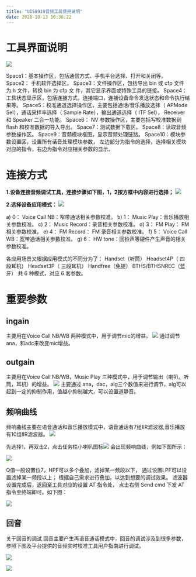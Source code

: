 ```yaml
---
title: "UIS8910音频工具使用说明"
date: 2020-10-13 16:36:22
---
```


# 工具界面说明
![](http://openluat-luatcommunity.oss-cn-hangzhou.aliyuncs.com/images/20201013161503447_1.png)

Space1：基本操作区，包括通信方式、手机平台选择、打开和关闭等。
Space2： 手机软件选择区。
Space3：文件操作区，包括导出 bin 或 cfp 文件为.h 文件，转换 bin 为 cfp 文         件，其它显示界面或特殊工具的链接。
Space4：工具状态显示区，包括连接方式，连接端口，连接设备命令发送状态和命令执行结果等。
Space5：校准通道选择操作区，主要包括通话/音乐播放选择（ APMode Sel），通话采样率选择（ Sample Rate），输出通道选择（ ITF Sel）， Receiver 和 Speaker 二合一功能。
Space6： NV 参数操作区，主要包括写校准数据到 flash 和校准数据的导入导出。
Space7：测试数据下载区。
Space8：读取音频参数操作区。
Space9：音频模块框图，显示音频处理链路。
Space10：模块参数设置区，设置所有话音处理模块参数， 左边部分为指令的选择，选择相关模块对应的指令，右边为指令对应相关参数的显示。

# 连接方式
**1.设备连接音频调试工具，连接步骤如下图，1，2按方框中内容进行选择；**
![](http://openluat-luatcommunity.oss-cn-hangzhou.aliyuncs.com/images/20201013161800223_2.png)

**2.选择设备应用模式：**
![](http://openluat-luatcommunity.oss-cn-hangzhou.aliyuncs.com/images/20201013161914535_3.png)

a) 0： Voice Call NB：窄带通话相关参数校准。
b) 1： Music Play：音乐播放相关参数校准。
c) 2： Music Record：录音相关参数校准。
d) 3： FM Play： FM 相关参数校准。
e) 4： FM Record： FM 录音相关参数校准。
f) 5： Voice Call WB：宽带通话相关参数校准。
g) 6： HW tone：回铃声等硬件产生声音的相关参数校准。

各应用场景又根据应用模式的不同分为了：
Handset（听筒）
Headset4P（ 四段耳机）
Headset3P（ 三段耳机）
Handfree（免提）
BTHS/BTHSNREC（蓝牙）
共 6 种模式，对应 6 套参数。

# 重要参数

## ingain
主要用在Voice Call NB/WB 两种模式中，用于调节mic的增益。
![](http://openluat-luatcommunity.oss-cn-hangzhou.aliyuncs.com/images/20201013162638751_99.png)
通过调节ana，和adc来改变mic增益。

## outgain
主要用在Voice Call NB/WB，Music Play 三种模式中，用于调节输出（喇叭，听筒，耳机）的增益。
![](http://openluat-luatcommunity.oss-cn-hangzhou.aliyuncs.com/images/20201013163020497_88.png)
主要通过 ana，dac，alg三个数值来进行调节，alg可以起到一定的抑制作用，值越小抑制越大，可以设置道静音。

## 频响曲线

频响曲线主要在语音通话和音乐播放模式中，语音通话有7组IIR滤波器,音乐播放有10组IIR滤波器。
![](http://openluat-luatcommunity.oss-cn-hangzhou.aliyuncs.com/images/20201013163145729_00000.png)

先选择1，再双击2，点击任务栏小喇叭图标![](http://openluat-luatcommunity.oss-cn-hangzhou.aliyuncs.com/images/20201013163226374_lll.png) 会出现频响曲线，例如下图所示：

![](http://openluat-luatcommunity.oss-cn-hangzhou.aliyuncs.com/images/20201013163307336_kkkkk.png)

Q值一般设置位7，HPF可以多个叠加，滤掉某一频段以下，
通过设置LPF可以设置滤掉某一频段以上；
根据自己需求进行叠加，以达到想要的调试效果。
滤波器设置完成后，返回至工具对应的设置 AT 指令处， 点击右侧 Send cmd 下发 AT 指令至终端即可。如下图：

![](http://openluat-luatcommunity.oss-cn-hangzhou.aliyuncs.com/images/20201013163407747_22222.png)

## 回音
关于回音的调试
回音主要产生再语音通话模式中，回音的调试涉及到很多参数，参照下图及平台提供的音频实时校准工具用户指南进行调试。

![](http://openluat-luatcommunity.oss-cn-hangzhou.aliyuncs.com/images/20201013163529679_hy.png)

![](http://openluat-luatcommunity.oss-cn-hangzhou.aliyuncs.com/images/20201013163559932_zzzz.jpg)









